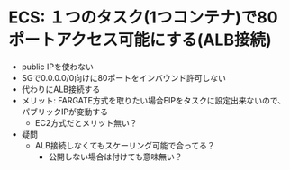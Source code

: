 # ECS: １つのタスク(1つコンテナ)で80ポートアクセス可能にする(ALB接続)
- public IPを使わない
- SGで0.0.0.0/0向けに80ポートをインバウンド許可しない
- 代わりにALB接続する
- メリット: FARGATE方式を取りたい場合EIPをタスクに設定出来ないので、パブリックIPが変動する
  - EC2方式だとメリット無い？
- 疑問
  - ALB接続しなくてもスケーリング可能で合ってる？
    - 公開しない場合は付けても意味無い？
